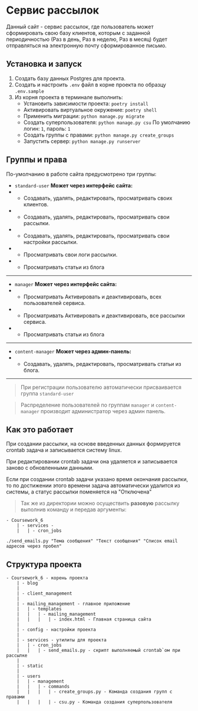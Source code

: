 # Сервис рассылок
Данный сайт - сервис рассылок, где пользователь может сформировать свою базу клиентов, которым с заданной периодичностью (Раз в день, Раз в неделю, Раз в месяц) будет отправляться на электронную почту сформированное письмо.

## Установка и запуск
1. Создать базу данных Postgres для проекта.
2. Создать и настроить `.env` файл в корне проекта по образцу `.env.sample`
3. Из корня проекта в терминале выполнить:
    - Установить зависимости проекта: `poetry install`
    - Активировать виртуальное окружение: `poetry shell`
    - Применить миграции: `python manage.py migrate`
    - Создать суперпользователя: `python manage.py csu`
     По умолчанию логин: `1`, пароль: `1`
    - Создать группы с правами: `python manage.py create_groups`
    - Запустить сервер: `python manage.py runserver`

## Группы и права

По-умолчанию в работе сайта предусмотрено три группы:

- `standard-user`
**Может через интерфейс сайта:**
- - Создавать, удалять, редактировать, просматривать своих клиентов.
- - Создавать, удалять, редактировать, просматривать свои рассылки.
- - Создавать, удалять, редактировать, просматривать свои настройки рассылки.
- - Просматривать свои логи рассылки.
- - Просматривать статьи из блога
---
- `manager`
**Может через интерфейс сайта:**
- - Просматривать Активировать и деактивировать, всех пользователей сервиса.
- - Просматривать Активировать и деактивировать, все рассылки сервиса.
- - Просматривать статьи из блога
---
- `content-manager`
**Может через админ-панель:**
- - Создавать, удалять, редактировать, просматривать статьи из блога.
---
>При регистрации пользователю автоматически присваивается 
группа `standard-user`

>Распределение пользователей по группам `manager` и `content-manager` 
производит администратор через админ панель.

## Как это работает

При создании рассылки, на основе введенных данных формируется crontab задача и записывается систему linux.

При редактировании crontab задачи она удаляется и записывается заново с обновленными данными.

Если при создании crontab задачи указано время окончания рассылки, то по достижении этого времени задача автоматически удалится из системы, а статус рассылки поменяется на "Отключена"

>Так же из директории можно осуществить **разовую** рассылку выполнив команду и передав аргументы:
```
- Coursework_6
    | - services - 
    |   | - cron_jobs
```


`./send_emails.py "Тема сообщения" "Текст сообщения" "Список email адресов через пробел"`

## Структура проекта
```
- Coursework_6 - корень проекта
    | - blog 
    |
    | - client_management
    |
    | - mailing_management - главное приложение
    |   | - templates
    |   |   | - mailing_management
    |   |   |   | - index.html - Главная страница сайта
    |
    | - config - настройки проекта
    |
    | - services - утилиты для проекта
    |   | - cron_jobs
    |   |   | - send_emails.py - скрипт выполняемый crontab`ом при рассылке
    |
    | - static
    |
    | - users
    |   | - management
    |   |   | - commands
    |   |   |   | - create_groups.py - Команда создания групп с правами
    |   |   |   | - csu.py - Команда создания суперпользователя
```